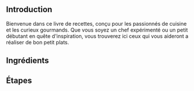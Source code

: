 ## Introduction
Bienvenue dans ce livre de recettes, conçu pour les passionnés de cuisine et les curieux gourmands. Que vous soyez un chef expérimenté ou un petit débutant en quête d'inspiration, vous trouverez ici ceux qui vous aideront a réaliser de bon petit plats.
## Ingrédients

## Étapes
